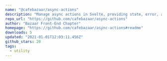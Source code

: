 ```yaml
---
name: "@cafebazaar/async-actions"
description: "Manage async actions in Svelte, providing state, error, and data properties."
repo_url: "https://github.com/cafebazaar/async-actions"
author: "Bazaar Front-End Chapter"
homepage: "https://github.com/cafebazaar/async-actions#readme"
downloads: 5
updated: "2021-01-01T12:03:11.456Z"
github_stars: 20
tags: 
  - utility
---
```


